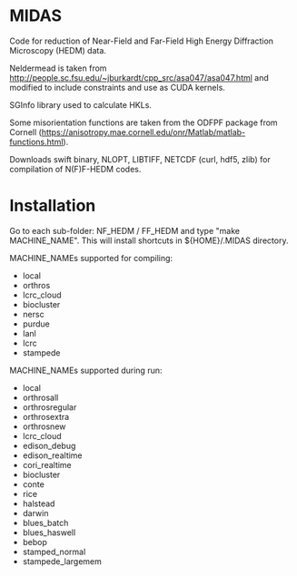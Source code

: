 # MIDAS

Code for reduction of Near-Field and Far-Field High Energy Diffraction Microscopy (HEDM) data.

Neldermead is taken from http://people.sc.fsu.edu/~jburkardt/cpp_src/asa047/asa047.html and modified to include constraints and use as CUDA kernels.

SGInfo library used to calculate HKLs.

Some misorientation functions are taken from the ODFPF package from Cornell (https://anisotropy.mae.cornell.edu/onr/Matlab/matlab-functions.html).

Downloads swift binary, NLOPT, LIBTIFF, NETCDF (curl, hdf5, zlib) for compilation of N(F)F-HEDM codes.

# Installation
Go to each sub-folder: NF_HEDM / FF_HEDM and type "make MACHINE_NAME". This will install shortcuts in ${HOME}/.MIDAS directory.

MACHINE_NAMEs supported for compiling:
* local
* orthros
* lcrc_cloud
* biocluster
* nersc
* purdue
* lanl
* lcrc
* stampede

MACHINE_NAMEs supported during run:
* local
* orthrosall
* orthrosregular
* orthrosextra
* orthrosnew
* lcrc_cloud
* edison_debug
* edison_realtime
* cori_realtime
* biocluster
* conte
* rice
* halstead
* darwin
* blues_batch
* blues_haswell
* bebop
* stamped_normal
* stampede_largemem
